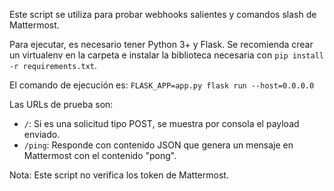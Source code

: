 Este script se utiliza para probar webhooks salientes y comandos slash de Mattermost.

Para ejecutar, es necesario tener Python 3+ y Flask. Se recomienda crear un virtualenv
en la carpeta e instalar la biblioteca necesaria con `pip install -r requirements.txt`.

El comando de ejecución es: `FLASK_APP=app.py flask run --host=0.0.0.0`

Las URLs de prueba son:
* `/`: Si es una solicitud tipo POST, se muestra por consola el payload enviado.
* `/ping`: Responde con contenido JSON que genera un mensaje en Mattermost con el contenido "pong".

Nota: Este script no verifica los token de Mattermost.
